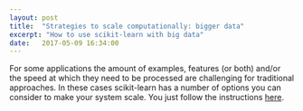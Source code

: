 ```yaml
---
layout: post
title:  "Strategies to scale computationally: bigger data"
excerpt: "How to use scikit-learn with big data"
date:   2017-05-09 16:34:00
---
```

For some applications the amount of examples, features (or both) and/or the speed at which they need to be processed are challenging for traditional approaches. In these cases scikit-learn has a number of options you can consider to make your system scale. You just follow the instructions [here].

[here]:	http://scikit-learn.org/stable/modules/scaling_strategies.html
